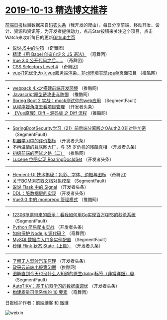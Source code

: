 # [2019-10-13 精选博文推荐](http://hao.caibaojian.com/date/2019/10/13)

[前端日报](http://caibaojian.com/c/news)栏目数据来自[码农头条](http://hao.caibaojian.com/)（我开发的爬虫），每日分享前端、移动开发、设计、资源和资讯等，为开发者提供动力，点击Star按钮来关注这个项目，点击Watch来收听每日的更新[Github主页](https://github.com/kujian/frontendDaily)
* [说说JS中的沙箱](http://hao.caibaojian.com/125774.html) （奇舞团）
* [精读《用 Babel 创造自定义 JS 语法》](http://hao.caibaojian.com/127018.html) （奇舞团）
* [Vue 3.0 公开代码之后……](http://hao.caibaojian.com/127249.html) （奇舞团）
* [CSS Selectors Level 4](http://hao.caibaojian.com/17153.html) （奇舞团）
* [vue打包优化大小,vue服务端渲染，非cli环境实现spa单页面项目](http://hao.caibaojian.com/127548.html) （推酷网）

***
* [webpack 4.x之搭建前端开发环境](http://hao.caibaojian.com/127550.html) （推酷网）
* [Javascript原型链攻击与防御](http://hao.caibaojian.com/127551.html) （推酷网）
* [Spring Boot 2 实战：mock测试你的web应用](http://hao.caibaojian.com/127475.html) （SegmentFault）
* [从程序媛角度去看项目管理](http://hao.caibaojian.com/127501.html) （开发者头条）
* [【Vue原理】Diff &#8211; 源码版 之 Diff 流程](http://hao.caibaojian.com/127559.html) （推酷网）

***
* [SpringBootSecurity学习（21）前后端分离版之OAuth2.0非对称加密](http://hao.caibaojian.com/127476.html) （SegmentFault）
* [机器学习中的评价指标](http://hao.caibaojian.com/127524.html) （开发者头条）
* [不再温情的互联网大厂，与 35 岁危机的残酷真相](http://hao.caibaojian.com/127487.html) （开发者头条）
* [初级前端的面试之路（二）](http://hao.caibaojian.com/127545.html) （推酷网）
* [Lucene 位图实现 RoaringDocIdSet](http://hao.caibaojian.com/127503.html) （开发者头条）

***
* [Element-UI 技术揭秘：色彩、字体、边框与图标](http://hao.caibaojian.com/127563.html) （奇舞团）
* [关于BOM浏览器文档对象模型](http://hao.caibaojian.com/127477.html) （SegmentFault）
* [说说 Flask 中的 Signal](http://hao.caibaojian.com/127526.html) （开发者头条）
* [DDL：脏数据层的实现](http://hao.caibaojian.com/127488.html) （开发者头条）
* [Vue3.0 中的 monorepo 管理模式](http://hao.caibaojian.com/127546.html) （推酷网）

***
* [12306抢票带来的启示：看我如何用Go实现百万QPS的秒杀系统](http://hao.caibaojian.com/127467.html) （SegmentFault）
* [Python 简易爬虫实战](http://hao.caibaojian.com/127505.html) （开发者头条）
* [如何保护 Node.js 源代码？](http://hao.caibaojian.com/127564.html) （奇舞团）
* [MySQL数据库入门多实例配置](http://hao.caibaojian.com/127478.html) （SegmentFault）
* [秒懂 Flink 状态 State（上篇）](http://hao.caibaojian.com/127528.html) （开发者头条）

***
* [了解无人驾驶汽车原理](http://hao.caibaojian.com/127489.html) （开发者头条）
* [政采云前端小报第51期](http://hao.caibaojian.com/127547.html) （推酷网）
* [图解直到今天也没什么人知道的原生dialog标签（非常详细）😂](http://hao.caibaojian.com/127468.html) （SegmentFault）
* [AutoTiKV：基于机器学习的数据库调优](http://hao.caibaojian.com/127506.html) （开发者头条）
* [构建质量可信系统的 10 要素](http://hao.caibaojian.com/127566.html) （奇舞团）

日报维护作者：[前端博客](http://caibaojian.com/) 和 [微博](http://caibaojian.com/go/weibo)

![weixin](https://user-images.githubusercontent.com/3055447/38468989-651132ac-3b80-11e8-8e6b-15122322a9d7.png)